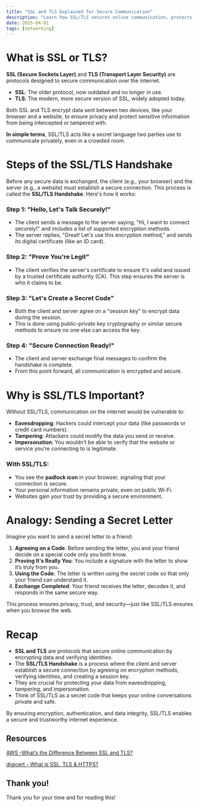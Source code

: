 ```yaml
---
title: "SSL and TLS Explained for Secure Communication"
description: "Learn how SSL/TLS secures online communication, protects your data, and ensures privacy. Understand the handshake process and its importance in simple terms."
date: 2025-04-01
tags: [networking]
---
```


# What is SSL or TLS?

**SSL (Secure Sockets Layer)** and **TLS (Transport Layer Security)** are protocols designed to secure communication over the internet.

- **SSL**: The older protocol, now outdated and no longer in use.
- **TLS**: The modern, more secure version of SSL, widely adopted today.

Both SSL and TLS encrypt data sent between two devices, like your browser and a website, to ensure privacy and protect sensitive information from being intercepted or tampered with.

**In simple terms**, SSL/TLS acts like a secret language two parties use to communicate privately, even in a crowded room.

# Steps of the SSL/TLS Handshake

Before any secure data is exchanged, the client (e.g., your browser) and the server (e.g., a website) must establish a secure connection. This process is called the **SSL/TLS Handshake**. Here's how it works:

### Step 1: "Hello, Let's Talk Securely!"

- The client sends a message to the server saying, "Hi, I want to connect securely!" and includes a list of supported encryption methods.
- The server replies, "Great! Let's use this encryption method," and sends its digital certificate (like an ID card).

### Step 2: "Prove You're Legit"

- The client verifies the server's certificate to ensure it's valid and issued by a trusted certificate authority (CA). This step ensures the server is who it claims to be.

### Step 3: "Let's Create a Secret Code"

- Both the client and server agree on a "session key" to encrypt data during the session.
- This is done using public-private key cryptography or similar secure methods to ensure no one else can access the key.

### Step 4: "Secure Connection Ready!"

- The client and server exchange final messages to confirm the handshake is complete.
- From this point forward, all communication is encrypted and secure.

# Why is SSL/TLS Important?

Without SSL/TLS, communication on the internet would be vulnerable to:

- **Eavesdropping**: Hackers could intercept your data (like passwords or credit card numbers).
- **Tampering**: Attackers could modify the data you send or receive.
- **Impersonation**: You wouldn’t be able to verify that the website or service you’re connecting to is legitimate.

### With SSL/TLS:

- You see the **padlock icon** in your browser, signaling that your connection is secure.
- Your personal information remains private, even on public Wi-Fi.
- Websites gain your trust by providing a secure environment.

# Analogy: Sending a Secret Letter

Imagine you want to send a secret letter to a friend:

1. **Agreeing on a Code**: Before sending the letter, you and your friend decide on a special code only you both know.
2. **Proving It's Really You**: You include a signature with the letter to show it’s truly from you.
3. **Using the Code**: The letter is written using the secret code so that only your friend can understand it.
4. **Exchange Completed**: Your friend receives the letter, decodes it, and responds in the same secure way.

This process ensures privacy, trust, and security—just like SSL/TLS ensures when you browse the web.

# Recap

- **SSL and TLS** are protocols that secure online communication by encrypting data and verifying identities.
- The **SSL/TLS Handshake** is a process where the client and server establish a secure connection by agreeing on encryption methods, verifying identities, and creating a session key.
- They are crucial for protecting your data from eavesdropping, tampering, and impersonation.
- Think of SSL/TLS as a secret code that keeps your online conversations private and safe.

By ensuring encryption, authentication, and data integrity, SSL/TLS enables a secure and trustworthy internet experience.

## Resources

[AWS -What’s the Difference Between SSL and TLS?](https://aws.amazon.com/compare/the-difference-between-ssl-and-tls/)

[digicert - What is SSL, TLS & HTTPS?](https://www.digicert.com/what-is-ssl-tls-and-https)

## Thank you!

Thank you for your time and for reading this!